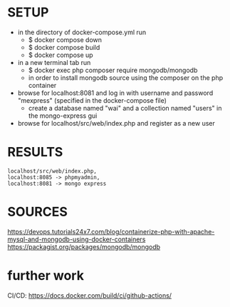 # SETUP
- in the directory of docker-compose.yml run
    - $ docker compose down
    - $ docker compose build
    - $ docker compose up
- in a new terminal tab run
    - $ docker exec php composer require mongodb/mongodb
    - in order to install mongodb source using the composer on the php container
- browse for localhost:8081 and log in with username and password "mexpress" (specified in the docker-compose file)
    - create a database named "wai" and a collection named "users" in the mongo-express gui
- browse for localhost/src/web/index.php and register as a new user

# RESULTS
    localhost/src/web/index.php,
    localhost:8085 -> phpmyadmin,
    localhost:8081 -> mongo express

# SOURCES
https://devops.tutorials24x7.com/blog/containerize-php-with-apache-mysql-and-mongodb-using-docker-containers
https://packagist.org/packages/mongodb/mongodb

# further work
CI/CD: https://docs.docker.com/build/ci/github-actions/